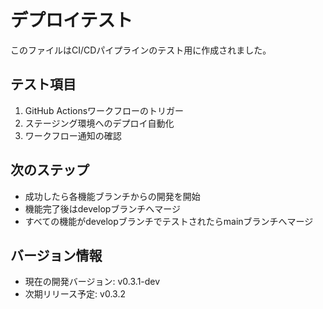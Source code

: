 # デプロイテスト

このファイルはCI/CDパイプラインのテスト用に作成されました。

## テスト項目

1. GitHub Actionsワークフローのトリガー
2. ステージング環境へのデプロイ自動化
3. ワークフロー通知の確認

## 次のステップ

- 成功したら各機能ブランチからの開発を開始
- 機能完了後はdevelopブランチへマージ
- すべての機能がdevelopブランチでテストされたらmainブランチへマージ

## バージョン情報

- 現在の開発バージョン: v0.3.1-dev
- 次期リリース予定: v0.3.2